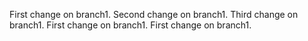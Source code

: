 First change on branch1.
Second change on branch1.
Third change on branch1.
First change on branch1.
First change on branch1.
